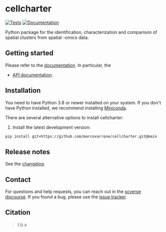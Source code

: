 # cellcharter

[![Tests][badge-tests]][link-tests]
[![Documentation][badge-docs]][link-docs]

[badge-tests]: https://img.shields.io/github/workflow/status/marcovarrone/cellcharter/Test/main
[link-tests]: https://github.com/marcovarrone/cellcharter/actions/workflows/test.yml
[badge-docs]: https://img.shields.io/readthedocs/cellcharter

Python package for the identification, characterization and comparison of spatial clusters from spatial -omics data.

## Getting started

Please refer to the [documentation][link-docs]. In particular, the

-   [API documentation][link-api].

## Installation

You need to have Python 3.8 or newer installed on your system. If you don't have
Python installed, we recommend installing [Miniconda](https://docs.conda.io/en/latest/miniconda.html).

There are several alternative options to install cellcharter:

<!--
1) Install the latest release of `cellcharter` from `PyPI <https://pypi.org/project/cellcharter/>`_:

```bash
pip install cellcharter
```
-->

1. Install the latest development version:

```bash
pip install git+https://github.com/marcovarrone/cellcharter.git@main
```

## Release notes

See the [changelog][changelog].

## Contact

For questions and help requests, you can reach out in the [scverse discourse][scverse-discourse].
If you found a bug, please use the [issue tracker][issue-tracker].

## Citation

> t.b.a

[scverse-discourse]: https://discourse.scverse.org/
[issue-tracker]: https://github.com/marcovarrone/cellcharter/issues
[changelog]: https://cellcharter.readthedocs.io/latest/changelog.html
[link-docs]: https://cellcharter.readthedocs.io
[link-api]: https://cellcharter.readthedocs.io/latest/api.html
